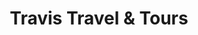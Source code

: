 ---
title: "Travis Travel & Tours"
url: /dumaguete/travis-travel-and-tours-e-j-blanco-extension/
shop: travel agency
---